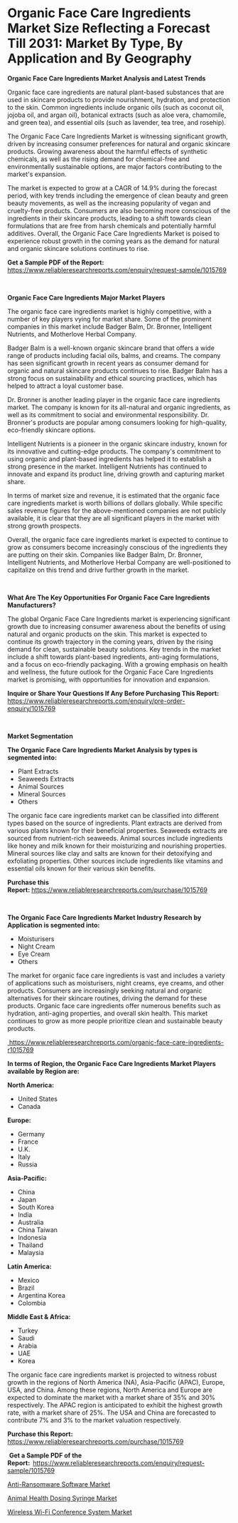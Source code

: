 <p><h1>Organic Face Care Ingredients Market Size Reflecting a Forecast Till 2031: Market By Type, By Application and By Geography</h1></p><p><strong>Organic Face Care Ingredients Market Analysis and Latest Trends</strong></p>
<p><p>Organic face care ingredients are natural plant-based substances that are used in skincare products to provide nourishment, hydration, and protection to the skin. Common ingredients include organic oils (such as coconut oil, jojoba oil, and argan oil), botanical extracts (such as aloe vera, chamomile, and green tea), and essential oils (such as lavender, tea tree, and rosehip).</p><p>The Organic Face Care Ingredients Market is witnessing significant growth, driven by increasing consumer preferences for natural and organic skincare products. Growing awareness about the harmful effects of synthetic chemicals, as well as the rising demand for chemical-free and environmentally sustainable options, are major factors contributing to the market's expansion.</p><p>The market is expected to grow at a CAGR of 14.9% during the forecast period, with key trends including the emergence of clean beauty and green beauty movements, as well as the increasing popularity of vegan and cruelty-free products. Consumers are also becoming more conscious of the ingredients in their skincare products, leading to a shift towards clean formulations that are free from harsh chemicals and potentially harmful additives. Overall, the Organic Face Care Ingredients Market is poised to experience robust growth in the coming years as the demand for natural and organic skincare solutions continues to rise.</p></p>
<p><strong>Get a Sample PDF of the Report:&nbsp;</strong> <a href="https://www.reliableresearchreports.com/enquiry/request-sample/1015769">https://www.reliableresearchreports.com/enquiry/request-sample/1015769</a></p>
<p>&nbsp;</p>
<p><strong>Organic Face Care Ingredients Major Market Players</strong></p>
<p><p>The organic face care ingredients market is highly competitive, with a number of key players vying for market share. Some of the prominent companies in this market include Badger Balm, Dr. Bronner, Intelligent Nutrients, and Motherlove Herbal Company.</p><p>Badger Balm is a well-known organic skincare brand that offers a wide range of products including facial oils, balms, and creams. The company has seen significant growth in recent years as consumer demand for organic and natural skincare products continues to rise. Badger Balm has a strong focus on sustainability and ethical sourcing practices, which has helped to attract a loyal customer base.</p><p>Dr. Bronner is another leading player in the organic face care ingredients market. The company is known for its all-natural and organic ingredients, as well as its commitment to social and environmental responsibility. Dr. Bronner's products are popular among consumers looking for high-quality, eco-friendly skincare options.</p><p>Intelligent Nutrients is a pioneer in the organic skincare industry, known for its innovative and cutting-edge products. The company's commitment to using organic and plant-based ingredients has helped it to establish a strong presence in the market. Intelligent Nutrients has continued to innovate and expand its product line, driving growth and capturing market share.</p><p>In terms of market size and revenue, it is estimated that the organic face care ingredients market is worth billions of dollars globally. While specific sales revenue figures for the above-mentioned companies are not publicly available, it is clear that they are all significant players in the market with strong growth prospects.</p><p>Overall, the organic face care ingredients market is expected to continue to grow as consumers become increasingly conscious of the ingredients they are putting on their skin. Companies like Badger Balm, Dr. Bronner, Intelligent Nutrients, and Motherlove Herbal Company are well-positioned to capitalize on this trend and drive further growth in the market.</p></p>
<p>&nbsp;</p>
<p><strong>What Are The Key Opportunities For Organic Face Care Ingredients Manufacturers?</strong></p>
<p><p>The global Organic Face Care Ingredients market is experiencing significant growth due to increasing consumer awareness about the benefits of using natural and organic products on the skin. This market is expected to continue its growth trajectory in the coming years, driven by the rising demand for clean, sustainable beauty solutions. Key trends in the market include a shift towards plant-based ingredients, anti-aging formulations, and a focus on eco-friendly packaging. With a growing emphasis on health and wellness, the future outlook for the Organic Face Care Ingredients market is promising, with opportunities for innovation and expansion.</p></p>
<p><strong>Inquire or Share Your Questions If Any Before Purchasing This Report:</strong> <a href="https://www.reliableresearchreports.com/enquiry/pre-order-enquiry/1015769">https://www.reliableresearchreports.com/enquiry/pre-order-enquiry/1015769</a></p>
<p>&nbsp;</p>
<p><strong>Market Segmentation</strong></p>
<p><strong>The Organic Face Care Ingredients Market Analysis by types is segmented into:</strong></p>
<p><ul><li>Plant Extracts</li><li>Seaweeds Extracts</li><li>Animal Sources</li><li>Mineral Sources</li><li>Others</li></ul></p>
<p><p>The organic face care ingredients market can be classified into different types based on the source of ingredients. Plant extracts are derived from various plants known for their beneficial properties. Seaweeds extracts are sourced from nutrient-rich seaweeds. Animal sources include ingredients like honey and milk known for their moisturizing and nourishing properties. Mineral sources like clay and salts are known for their detoxifying and exfoliating properties. Other sources include ingredients like vitamins and essential oils known for their various skin benefits.</p></p>
<p><strong>Purchase this Report:&nbsp;</strong><a href="https://www.reliableresearchreports.com/purchase/1015769">https://www.reliableresearchreports.com/purchase/1015769</a></p>
<p>&nbsp;</p>
<p><strong>The Organic Face Care Ingredients Market Industry Research by Application is segmented into:</strong></p>
<p><ul><li>Moisturisers</li><li>Night Cream</li><li>Eye Cream</li><li>Others</li></ul></p>
<p><p>The market for organic face care ingredients is vast and includes a variety of applications such as moisturisers, night creams, eye creams, and other products. Consumers are increasingly seeking natural and organic alternatives for their skincare routines, driving the demand for these products. Organic face care ingredients offer numerous benefits such as hydration, anti-aging properties, and overall skin health. This market continues to grow as more people prioritize clean and sustainable beauty products.</p></p>
<p><a href="https://www.reliableresearchreports.com/organic-face-care-ingredients-r1015769">&nbsp;https://www.reliableresearchreports.com/organic-face-care-ingredients-r1015769</a></p>
<p><strong>In terms of Region, the Organic Face Care Ingredients Market Players available by Region are:</strong></p>
<p>
    <p> <strong> North America: </strong>
        <ul>
            <li>United States</li>
            <li>Canada</li>
        </ul>
        </p> 
    <p> <strong> Europe: </strong>
        <ul>
            <li>Germany</li>
            <li>France</li>
            <li>U.K.</li>
            <li>Italy</li>
            <li>Russia</li>
        </ul>
        </p> 
    <p> <strong> Asia-Pacific: </strong>
        <ul>
            <li>China</li>
            <li>Japan</li>
            <li>South Korea</li>
            <li>India</li>
            <li>Australia</li>
            <li>China Taiwan</li>
            <li>Indonesia</li>
            <li>Thailand</li>
            <li>Malaysia</li>
        </ul>
        </p> 
    <p> <strong> Latin America: </strong>
        <ul>
            <li>Mexico</li>
            <li>Brazil</li>
            <li>Argentina Korea</li>
            <li>Colombia</li>
        </ul>
        </p> 
    <p> <strong> Middle East & Africa: </strong>
        <ul>
            <li>Turkey</li>
            <li>Saudi</li>
            <li>Arabia</li>
            <li>UAE</li>
            <li>Korea</li>
        </ul>
    </p>
    </p>
<p><p>The organic face care ingredients market is projected to witness robust growth in the regions of North America (NA), Asia-Pacific (APAC), Europe, USA, and China. Among these regions, North America and Europe are expected to dominate the market with a market share of 35% and 30% respectively. The APAC region is anticipated to exhibit the highest growth rate, with a market share of 25%. The USA and China are forecasted to contribute 7% and 3% to the market valuation respectively.</p></p>
<p><strong>Purchase this Report: </strong><a href="https://www.reliableresearchreports.com/purchase/1015769">https://www.reliableresearchreports.com/purchase/1015769</a></p>
<p>&nbsp;<strong>Get a Sample PDF of the Report:&nbsp;&nbsp;</strong><a href="https://www.reliableresearchreports.com/enquiry/request-sample/1015769">https://www.reliableresearchreports.com/enquiry/request-sample/1015769</a></p>
<p><strong></strong></p>
<p><p><a href="https://github.com/mdhefjumiah/Market-Research-Report-List-1/blob/main/anti-ransomware-software-market.md">Anti-Ransomware Software Market</a></p><p><a href="https://view.publitas.com/reportprime-1/animal-health-dosing-syringe-market-size-growth-and-industry-analysis-by-market-segmentation-and-regional-insights-and-forecast-to-2031/">Animal Health Dosing Syringe Market</a></p><p><a href="https://github.com/nusratjahan12006/Market-Research-Report-List-1/blob/main/wireless-wi-fi-conference-system-market.md">Wireless Wi-Fi Conference System Market</a></p></p>